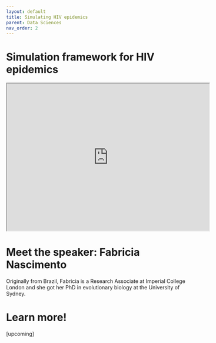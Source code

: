 ```yaml
---
layout: default
title: Simulating HIV epidemics
parent: Data Sciences
nav_order: 2
---
```


# Simulation framework for HIV epidemics

<iframe width="550" height="400"
    src="https://youtube.com/embed/6hr47tzxihw">
</iframe>

# Meet the speaker: Fabricia Nascimento

Originally from Brazil, Fabricia is a Research Associate at Imperial College London and she got her PhD in evolutionary biology at the University of Sydney.

# Learn more!

[upcoming]